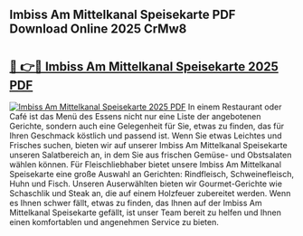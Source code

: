 ## Imbiss Am Mittelkanal Speisekarte PDF Download Online 2025 CrMw8

# <h2><a href="http://gcbng5.nevu.top/?p=Imbiss+Am+Mittelkanal+Speisekarte">🔗 👉🔴 Imbiss Am Mittelkanal Speisekarte 2025 PDF</a></h2>

[![Imbiss Am Mittelkanal Speisekarte 2025 PDF](https://i.imgur.com/dBaPXMq.png)](http://gcbng5.nevu.top/?p=Imbiss+Am+Mittelkanal+Speisekarte)
In einem Restaurant oder Café ist das Menü des Essens nicht nur eine Liste der angebotenen Gerichte, sondern auch eine Gelegenheit für Sie, etwas zu finden, das für Ihren Geschmack köstlich und passend ist. Wenn Sie etwas Leichtes und Frisches suchen, bieten wir auf unserer Imbiss Am Mittelkanal Speisekarte unseren Salatbereich an, in dem Sie aus frischen Gemüse- und Obstsalaten wählen können. Für Fleischliebhaber bietet unsere Imbiss Am Mittelkanal Speisekarte eine große Auswahl an Gerichten: Rindfleisch, Schweinefleisch, Huhn und Fisch. Unseren Auserwählten bieten wir Gourmet-Gerichte wie Schaschlik und Steak an, die auf einem Holzfeuer zubereitet werden. Wenn es Ihnen schwer fällt, etwas zu finden, das Ihnen auf der Imbiss Am Mittelkanal Speisekarte gefällt, ist unser Team bereit zu helfen und Ihnen einen komfortablen und angenehmen Service zu bieten.
